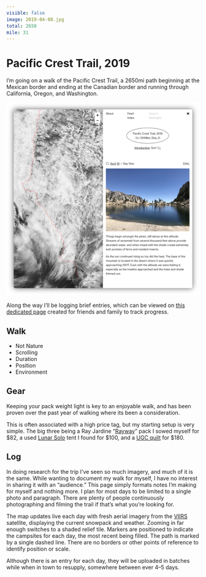 ```yaml
---
visible: false
image: 2019-04-08.jpg
total: 2650
mile: 31
---
```


# Pacific Crest Trail, 2019

I’m going on a walk of the Pacific Crest Trail, a 2650mi path beginning at the Mexican border and ending at the Canadian border and running through California, Oregon, and Washington.

[![r:100](preview.png)](/pct)

Along the way I’ll be logging brief entries, which can be viewed on [this dedicated page](/pct) created for friends and family to track progress.

<!-- more -->

## Walk

- Not Nature
- Scrolling
- Duration
- Position
- Environment

## Gear

Keeping your pack weight light is key to an enjoyable walk, and has been proven over the past year of walking where its been a consideration.

This is often associated with a high price tag, but my starting setup is very simple. The big three being a Ray Jardine “[Rayway](http://www.rayjardine.com/ray-way/Backpack-Kit/index.htm)” pack I sowed myself for $82, a used [Lunar Solo](https://www.sixmoondesigns.com/products/lunar-solo?variant=13424931602474) tent I found for $100, and a [UGC quilt](https://ugqoutdoor.com/top-quilts/bandit/) for $180.

## Log

In doing research for the trip I’ve seen so much imagery, and much of it is the same. While wanting to document my walk for myself, I have no interest in sharing it with an “audience.” This page simply formats notes I’m making for myself and nothing more. I plan for most days to be limited to a single photo and paragraph. There are plenty of people continuously photographing and filming the trail if that’s what you’re looking for.

The map updates live each day with fresh aerial imagery from the [VIIRS](https://ncc.nesdis.noaa.gov/VIIRS/) satellite, displaying the current snowpack and weather. Zooming in far enough switches to a shaded relief tile. Markers are positioned to indicate the campsites for each day, the most recent being filled. The path is marked by a single dashed line. There are no borders or other points of reference to identify position or scale.

Although there is an entry for each day, they will be uploaded in batches while when in town to resupply, somewhere between ever 4–5 days.
